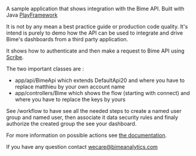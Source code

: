 A sample application that shows integration with the Bime API. Built with Java [PlayFramework](http://www.playframework.com/)

It is not by any mean a best practice guide or production code quality. It's intend is purely to demo how the API can be used to integrate and drive Bime's dashboards from a third party application.

It shows how to authenticate and then make a request to Bime API using [Scribe](https://github.com/fernandezpablo85/scribe-java).

The two important classes are :

* app/api/BimeApi which extends DefaultApi20 and where you have to replace matthieu by your own account name
* app/controllers/Bime which shows the flow (starting with connect) and where you have to replace the keys by yours

See /workflow to have see all the needed steps to create a named user group and named user, then associate it data security rules and finaly authorize the created group the see your dashboard.

For more information on possible actions see [the documentation](https://github.com/nicolas/bime-api).

If you have any question contact <wecare@bimeanalytics.com>